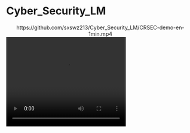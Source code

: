 # Cyber_Security_LM

<div align='center'>
https://github.com/sxswz213/Cyber_Security_LM/CRSEC-demo-en-1min.mp4
</div>

<video width="320" height="240" controls> 
  <source src="https://github.com/sxswz213/Cyber_Security_LM/CRSEC-demo-en-1min.mp4" type="video/mp4"> 
</video>
